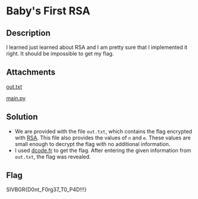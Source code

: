 # Baby's First RSA

## Description

I learned just learned about RSA and I am pretty sure that I implemented it right. It should be impossible to get my flag.

## Attachments

[out.txt](https://github.com/rstacks/USCyberOpenSeasonIV-BeginnersGameRoom-writeup/blob/master/Crypto/BabysFirstRSA/attachments/out.txt)

[main.py](https://github.com/rstacks/USCyberOpenSeasonIV-BeginnersGameRoom-writeup/blob/master/Crypto/BabysFirstRSA/attachments/main.py)

## Solution

- We are provided with the file <code>out.txt</code>, which contains the flag encrypted with [RSA](https://en.wikipedia.org/wiki/RSA_(cryptosystem)). This file also
provides the values of <code>n</code> and <code>e</code>. These values are small enough to decrypt the flag with no
additional information.
- I used [dcode.fr](https://www.dcode.fr/rsa-cipher) to get the flag. After entering the
given information from <code>out.txt</code>, the flag was revealed.

## Flag

SIVBGR{D0nt_F0rg37_T0_P4D!!!}
